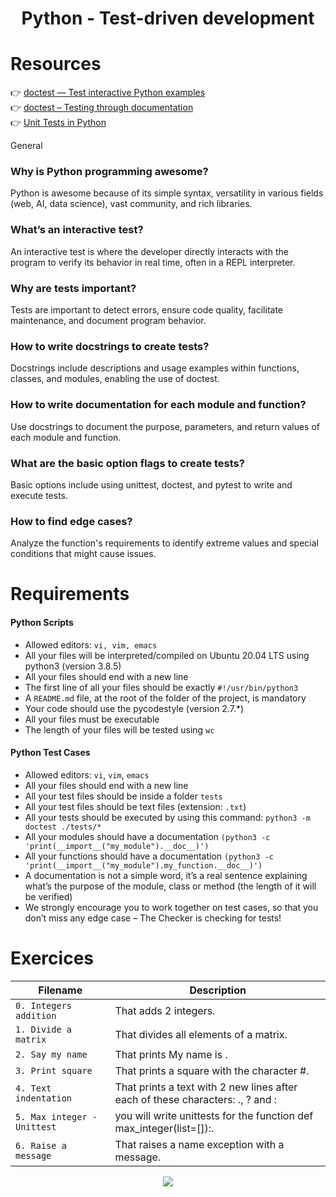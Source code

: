 <div align= "center">
  <h1>Python - Test-driven development</h1>
</div>

# Resources

👉 [doctest — Test interactive Python examples ](https://docs.python.org/3/library/doctest.html)  
👉 [doctest – Testing through documentation ](https://pymotw.com/3/doctest/)  
👉 [Unit Tests in Python](https://www.youtube.com/watch?v=1Lfv5tUGsn8)  



General

### Why is Python programming awesome?
Python is awesome because of its simple syntax, versatility in various fields (web, AI, data science), vast community, and rich libraries.

### What’s an interactive test?
An interactive test is where the developer directly interacts with the program to verify its behavior in real time, often in a REPL interpreter.

### Why are tests important?
Tests are important to detect errors, ensure code quality, facilitate maintenance, and document program behavior.

### How to write docstrings to create tests?
Docstrings include descriptions and usage examples within functions, classes, and modules, enabling the use of doctest.

### How to write documentation for each module and function?
Use docstrings to document the purpose, parameters, and return values of each module and function.

### What are the basic option flags to create tests?
Basic options include using unittest, doctest, and pytest to write and execute tests.

### How to find edge cases?
Analyze the function's requirements to identify extreme values and special conditions that might cause issues.


# Requirements

#### Python Scripts

- Allowed editors: ```vi, vim, emacs```  
- All your files will be interpreted/compiled on Ubuntu 20.04 LTS using python3 (version 3.8.5)  
- All your files should end with a new line  
- The first line of all your files should be exactly `#!/usr/bin/python3`  
- A `README.md` file, at the root of the folder of the project, is mandatory  
- Your code should use the pycodestyle (version 2.7.*)  
- All your files must be executable  
- The length of your files will be tested using ```wc``` 

#### Python Test Cases

- Allowed editors: `vi`, `vim`, `emacs`
- All your files should end with a new line
- All your test files should be inside a folder `tests`
- All your test files should be text files (extension: `.txt`)
- All your tests should be executed by using this command: `python3 -m doctest ./tests/*`
- All your modules should have a documentation `(python3 -c 'print(__import__("my_module").__doc__)')`
- All your functions should have a documentation `(python3 -c 'print(__import__("my_module").my_function.__doc__)')`
- A documentation is not a simple word, it’s a real sentence explaining what’s the purpose of the module, class or method (the length of it will be verified)
- We strongly encourage you to work together on test cases, so that you don’t miss any edge case – The Checker is checking for tests!

# Exercices

| Filename | Description |
| -------- | ----------- |
| `0. Integers addition` | That adds 2 integers. |
| `1. Divide a matrix` | That divides all elements of a matrix. |
| `2. Say my name` | That prints My name is <first name> <last name>.|
| `3. Print square` | That prints a square with the character #.|
| `4. Text indentation` | That prints a text with 2 new lines after each of these characters: ., ? and : |
| `5. Max integer - Unittest` | you will write unittests for the function def max_integer(list=[]):.|
| `6. Raise a message` | That raises a name exception with a message. |

<p align="center">
  <img src="https://i.imgur.com/J1oVLId.jpeg" name="logo Holberton"/>
</p>

